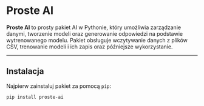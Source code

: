 # Proste AI

**Proste AI** to prosty pakiet AI w Pythonie, który umożliwia zarządzanie danymi, tworzenie modeli oraz generowanie odpowiedzi na podstawie wytrenowanego modelu. Pakiet obsługuje wczytywanie danych z plików CSV, trenowanie modeli i ich zapis oraz późniejsze wykorzystanie.

---

## Instalacja

Najpierw zainstaluj pakiet za pomocą `pip`:

```bash
pip install proste-ai

